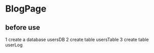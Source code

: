 # BlogPage

before use
----------
1 create a database usersDB
2 create table usersTable
3 create table userLog
